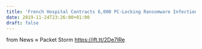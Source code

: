 ```yaml
---
title: 'French Hospital Contracts 6,000 PC-Locking Ransomware Infections'
date: 2019-11-24T23:26:00+01:00
draft: false
---
```


  
  
from News ≈ Packet Storm https://ift.tt/2De7IRe